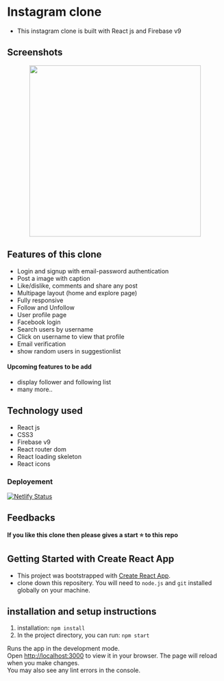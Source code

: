 # Instagram clone 
 - This instagram clone is built with React js and Firebase v9
 
 ## Screenshots

 <div align="center">
   <img height="400" src="https://user-images.githubusercontent.com/106578262/220271137-cf9653ab-0b31-43e3-8b75-47d4227258db.png"/>
 </div>


## Features of this clone 
 - Login and signup with email-password authentication
 - Post a image with caption
 - Like/dislike, comments and share any post
 - Multipage layout (home and explore page)
 - Fully responsive
 - Follow and Unfollow 
 - User profile page 
 - Facebook login 
 - Search users by username
 - Click on username to view that profile
 - Email verification
 - show random users in suggestionlist
 
 
 #### Upcoming features to be add 
 - display follower and following list
 - many more..
 
## Technology used 
 - React js
 - CSS3
 - Firebase v9
 - React router dom
 - React loading skeleton
 - React icons
 
### Deployement 
  [![Netlify Status](https://api.netlify.com/api/v1/badges/0ac304c4-a7c5-4aeb-af7e-0115f09830e1/deploy-status)](https://okv-photogram.netlify.app/)

## Feedbacks
**If you like this clone then please gives a start ⭐ to this repo** 



## Getting Started with Create React App
 - This project was bootstrapped with [Create React App](https://github.com/facebook/create-react-app).
 - clone down this repositery. You will need to `node.js` and `git` installed globally on your machine.


## installation and setup instructions
1. installation: `npm install`
2. In the project directory, you can run: `npm start`

Runs the app in the development mode.\
Open [http://localhost:3000](http://localhost:3000) to view it in your browser.
The page will reload when you make changes.\
You may also see any lint errors in the console.
